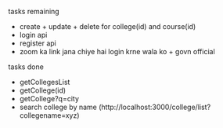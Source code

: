 tasks remaining

- create + update + delete for college(id) and course(id)
- login api
- register api
- zoom ka link jana chiye hai login krne wala ko + govn official

tasks done

- getCollegesList
- getCollege(id)
- getCollege?q=city
- search college by name (http://localhost:3000/college/list?collegename=xyz)
